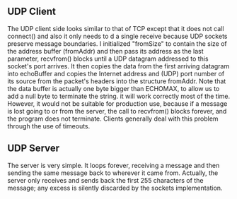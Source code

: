 UDP Client
----------------------------------------------------
The UDP client side looks similar to that of TCP except that it does not call connect() and also it only needs to d a single receive because UDP sockets preserve message boundaries.
I initialized "fromSize" to contain the size of the address buffer (fromAddr) and then
pass its address as the last parameter, recvfrom() blocks until a UDP datagram addressed to this socket's port arrives. It then copies the data from the first arriving datagram into echoBuffer and copies the Internet address and (UDP) port number of its source from the packet's headers into the structure fromAddr. Note that the data
buffer is actually one byte bigger than ECHOMAX, to allow us to add a null byte to terminate the string.
it will work correctly most of the time. However, it would not be suitable for production use, because if a message is lost going to or from the server, the call to recvfrom() blocks forever, and the program does not terminate. Clients generally deal with this problem through the use of timeouts.

UDP Server
-----------------------------------------------------------------
The server is very simple. It loops forever, receiving a message and then sending the same message back to wherever it came from. Actually, the server only receives and sends back the first 255 characters of the message; any excess is silently discarded by the sockets implementation.
